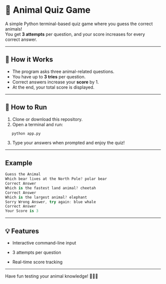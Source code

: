 # 🐾 Animal Quiz Game

A simple Python terminal-based quiz game where you guess the correct animals!  
You get **3 attempts** per question, and your score increases for every correct answer.

---

## 🧠 How it Works
- The program asks three animal-related questions.  
- You have up to **3 tries** per question.  
- Correct answers increase your **score** by 1.  
- At the end, your total score is displayed.

---

## 🚀 How to Run
1. Clone or download this repository.
2. Open a terminal and run:
```bash
   python app.py
```
3. Type your answers when prompted and enjoy the quiz!

---

## Example
```csharp
Guess the Animal  
Which bear lives at the North Pole? polar bear  
Correct Answer  
Which is the fastest land animal? cheetah  
Correct Answer  
Which is the largest animal? elephant  
Sorry Wrong Answer, try again: blue whale  
Correct Answer  
Your Score is 3
```

---

## 💡 Features

- Interactive command-line input

- 3 attempts per question

- Real-time score tracking

---

Have fun testing your animal knowledge! 🐻🐆🐋
